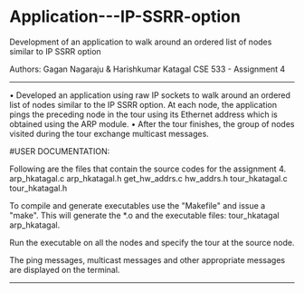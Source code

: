 # Application---IP-SSRR-option
Development of an application to walk around an ordered list of nodes similar to IP SSRR option

Authors: Gagan Nagaraju & Harishkumar Katagal
CSE 533 - Assignment 4
********************************************************************************************

• Developed an application using raw IP sockets to walk around an ordered list of nodes similar to the IP SSRR option.
At each node, the application pings the preceding node in the tour using its Ethernet address which is obtained using the ARP module.
• After the tour finishes, the group of nodes visited during the tour exchange multicast messages.

#USER DOCUMENTATION:

Following are the files that contain the source codes for the assignment 4.
arp_hkatagal.c
arp_hkatagal.h
get_hw_addrs.c
hw_addrs.h
tour_hkatagal.c
tour_hkatagal.h

To compile and generate executables use the "Makefile" and issue a "make". This will generate the *.o and the executable files: tour_hkatagal arp_hkatagal.

Run the executable on all the nodes and specify the tour at the source node.

The ping messages, multicast messages and other appropriate messages are displayed on the terminal.
***********************************************************************************************